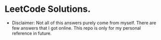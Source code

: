 # LeetCode Solutions.

- Disclaimer: Not all of this answers purely come from myself. There are few answers that I got online. This repo is only for my personal reference in future.
